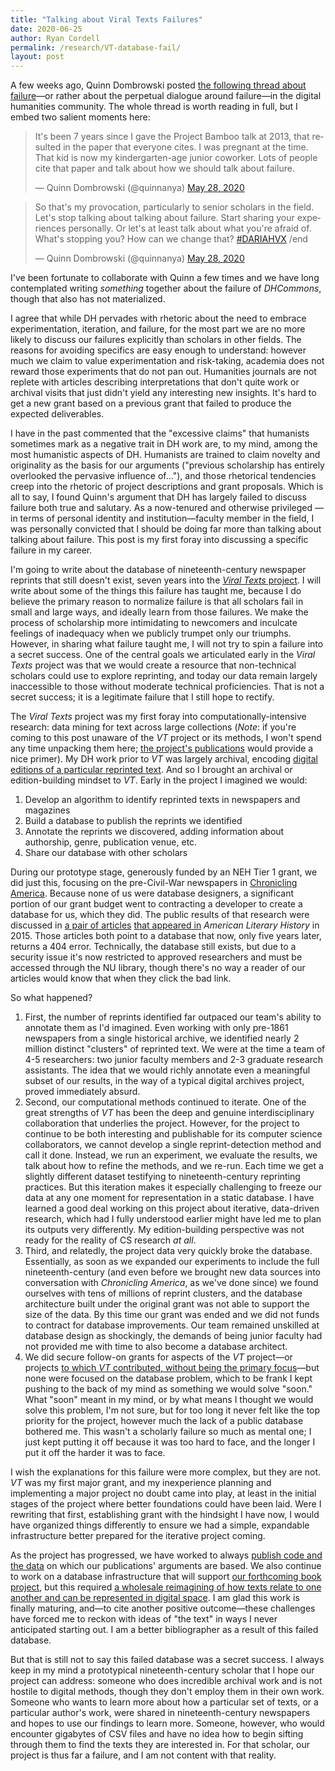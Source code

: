 ```yaml
---
title: "Talking about Viral Texts Failures"
date: 2020-06-25
author: Ryan Cordell
permalink: /research/VT-database-fail/
layout: post
---
```


A few weeks ago, Quinn Dombrowski posted [the following thread about failure](https://twitter.com/quinnanya/status/1266022800214487040?s=20)—or rather about the perpetual dialogue around failure—in the digital humanities community. The whole thread is worth reading in full, but I embed two salient moments here:

<blockquote class="twitter-tweet"><p lang="en" dir="ltr">It&#39;s been 7 years since I gave the Project Bamboo talk at 2013, that resulted in the paper that everyone cites. I was pregnant at the time. That kid is now my kindergarten-age junior coworker. Lots of people cite that paper and talk about how we should talk about failure.</p>&mdash; Quinn Dombrowski (@quinnanya) <a href="https://twitter.com/quinnanya/status/1266023049121300481?ref_src=twsrc%5Etfw">May 28, 2020</a></blockquote> <script async src="https://platform.twitter.com/widgets.js" charset="utf-8"></script>
<blockquote class="twitter-tweet"><p lang="en" dir="ltr">So that&#39;s my provocation, particularly to senior scholars in the field. Let&#39;s stop talking about talking about failure. Start sharing your experiences personally. Or let&#39;s at least talk about what you&#39;re afraid of. What&#39;s stopping you? How can we change that? <a href="https://twitter.com/hashtag/DARIAHVX?src=hash&amp;ref_src=twsrc%5Etfw">#DARIAHVX</a> /end</p>&mdash; Quinn Dombrowski (@quinnanya) <a href="https://twitter.com/quinnanya/status/1266024488015028224?ref_src=twsrc%5Etfw">May 28, 2020</a></blockquote> <script async src="https://platform.twitter.com/widgets.js" charset="utf-8"></script>

I've been fortunate to collaborate with Quinn a few times and we have long contemplated writing _something_ together about the failure of _DHCommons_, though that also has not materialized. 

I agree that while DH pervades with rhetoric about the need to embrace experimentation, iteration, and failure, for the most part we are no more likely to discuss our failures explicitly than scholars in other fields. The reasons for avoiding specifics are easy enough to understand: however much we claim to value experimentation and risk-taking, academia does not reward those experiments that do not pan out. Humanities journals are not replete with articles describing interpretations that don't quite work or archival visits that just didn't yield any interesting new insights. It's hard to get a new grant based on a previous grant that failed to produce the expected deliverables. 

I have in the past commented that the "excessive claims" that humanists sometimes mark as a negative trait in DH work are, to my mind, among the most humanistic aspects of DH. Humanists are trained to claim novelty and originality as the basis for our arguments ("previous scholarship has entirely overlooked the pervasive influence of…"), and those rhetorical tendencies creep into the rhetoric of project descriptions and grant proposals. Which is all to say, I found Quinn's argument that DH has largely failed to discuss failure both true and salutary. As a now-tenured and otherwise privileged —in terms of personal identity and institution—faculty member in the field, I was personally convicted that I should be doing far more than talking about talking about failure. This post is my first foray into discussing a specific failure in my career. 

I'm going to write about the database of nineteenth-century newspaper reprints that still doesn't exist, seven years into the [*Viral Texts* project](https://viraltexts.org/). I will write about some of the things this failure has taught me, because I do believe the primary reason to normalize failure is that all scholars fail in small and large ways, and ideally learn from those failures. We make the process of scholarship more intimidating to newcomers and inculcate feelings of inadequacy when we publicly trumpet only our triumphs. However, in sharing what failure taught me, I will not try to spin a failure into a secret success. One of the central goals we articulated early in the *Viral Texts* project was that we would create a resource that non-technical scholars could use to explore reprinting, and today our data remain largely inaccessible to those without moderate technical proficiencies. That is not a secret success; it is a legitimate failure that I still hope to rectify.

The *Viral Texts* project was my first foray into computationally-intensive research: data mining for text across large collections (_Note_: if you're coming to this post unaware of the _VT_ project or its methods, I won't spend any time unpacking them here; [the project's publications](https://viraltexts.org/publications/) would provide a nice primer). My DH work prior to _VT_ was largely archival, encoding [digital editions of a particular reprinted text](http://celestialrailroad.org/). And so I brought an archival or edition-building mindset to _VT_. Early in the project I imagined we would:

1. Develop an algorithm to identify reprinted texts in newspapers and magazines
2. Build a database to publish the reprints we identified
3. Annotate the reprints we discovered, adding information about authorship, genre, publication venue, etc.
4. Share our database with other scholars

During our prototype stage, generously funded by an NEH Tier 1 grant, we did just this, focusing on the pre-Civil-War newspapers in [Chronicling America](https://chroniclingamerica.loc.gov/). Because none of us were database designers, a significant portion of our grant budget went to contracting a developer to create a database for us, which they did. The public results of that research were discussed in [a pair of articles](https://ryancordell.org/research/reprinting-circulation-and-the-network-author-in-antebellum-newspapers/) [that appeared in](https://viraltexts.org/2015/05/22/computational-methods-for-uncovering-reprinted-texts-in-antebellum-newspapers/) _American Literary History_ in 2015. Those articles both point to a database that now, only five years later, returns a 404 error. Technically, the database still exists, but due to a security issue it's now restricted to approved researchers and must be accessed through the NU library, though there's no way a reader of our articles would know that when they click the bad link. 

So what happened?

1. First, the number of reprints identified far outpaced our team's ability to annotate them as I'd imagined. Even working with only pre-1861 newspapers from a single historical archive, we identified nearly 2 million distinct "clusters" of reprinted text. We were at the time a team of 4-5 researchers: two junior faculty members and 2-3 graduate research assistants. The idea that we would richly annotate even a meaningful subset of our results, in the way of a typical digital archives project, proved immediately absurd.
2. Second, our computational methods continued to iterate. One of the great strengths of _VT_ has been the deep and genuine interdisciplinary collaboration that underlies the project. However, for the project to continue to be both interesting and publishable for its computer science collaborators, we cannot develop a single reprint-detection method and call it done. Instead, we run an experiment, we evaluate the results, we talk about how to refine the methods, and we re-run. Each time we get a slightly different dataset testifying to nineteenth-century reprinting practices. But this iteration makes it especially challenging to freeze our data at any one moment for representation in a static database. I have learned a good deal working on this project about iterative, data-driven research, which had I fully understood earlier might have led me to plan its outputs very differently. My edition-building perspective was not ready for the reality of CS research _at all_. 
3. Third, and relatedly, the project data very quickly broke the database. Essentially, as soon as we expanded our experiments to include the full nineteenth-century (and even before we brought new data sources into conversation with _Chronicling America_, as we've done since) we found ourselves with tens of millions of reprint clusters, and the database architecture built under the original grant was not able to support the size of the data. By this time our grant was ended and we did not funds to contract for database improvements. Our team remained unskilled at database design as shockingly, the demands of being junior faculty had not provided me with time to also become a database architect. 
4. We did secure follow-on grants for aspects of the _VT_ project—or projects [to which _VT_ contributed, without being the primary focus](https://oceanicexchanges.org/)—but none were focused on the database problem, which to be frank I kept pushing to the back of my mind as something we would solve "soon." What "soon" meant in my mind, or by what means I thought we would solve this problem, I'm not sure, but for too long it never felt like the top priority for the project, however much the lack of a public database bothered me. This wasn't a scholarly failure so much as mental one; I just kept putting it off because it was too hard to face, and the longer I put it off the harder it was to face.

I wish the explanations for this failure were more complex, but they are not. _VT_ was my first major grant, and my inexperience planning and implementing a major project no doubt came into play, at least in the initial stages of the project where better foundations could have been laid. Were I rewriting that first, establishing grant with the hindsight I have now, I would have organized things differently to ensure we had a simple, expandable infrastructure better prepared for the iterative project coming. 

As the project has progressed, we have worked to always [publish code and the data](https://github.com/ViralTexts) on which our publications' arguments are based. We also continue to work on a database infrastructure that will support [our forthcoming book project](https://manifold.umn.edu/projects/going-the-rounds), but this required [a wholesale reimagining of how texts relate to one another and can be represented in digital space](https://manifold.umn.edu/read/untitled-883630b9-c054-44e1-91db-d053a7106ecb/section/ea1f849a-bac1-4e9d-85f4-149d0083a6a4). I am glad this work is finally maturing, and—to cite another positive outcome—these challenges have forced me to reckon with ideas of "the text" in ways I never anticipated starting out. I am a better bibliographer as a result of this failed database.

But that is still not to say this failed database was a secret success. I always keep in my mind a prototypical nineteenth-century scholar that I hope our project can address: someone who does incredible archival work and is not hostile to digital methods, though they don't employ them in their own work. Someone who wants to learn more about how a particular set of texts, or a particular author's work, were shared in nineteenth-century newspapers and hopes to use our findings to learn more. Someone, however, who would encounter gigabytes of CSV files and have no idea how to begin sifting through them to find the texts they are interested in. For that scholar, our project is thus far a failure, and I am not content with that reality. 





 